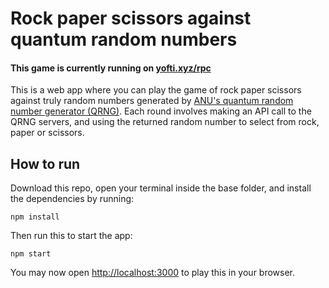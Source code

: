 # Rock paper scissors against quantum random numbers

#### This game is currently running on [yofti.xyz/rpc](https://www.yofti.xyz/rpc)

This is a web app where you can play the game of rock paper scissors against truly random numbers generated by [ANU's quantum random number generator (QRNG)](https://quantumnumbers.anu.edu.au/). Each round involves making an API call to the QRNG servers, and using the returned random number to select from rock, paper or scissors.

## How to run

Download this repo, open your terminal inside the base folder, and install the dependencies by running:
```
npm install
```

Then run this to start the app:
```
npm start
```

You may now open [http://localhost:3000](http://localhost:3000) to play this in your browser.
